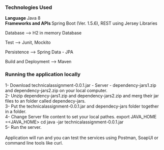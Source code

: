 ### Technologies Used

<b> Language </b> Java 8 <br/>
<b> Frameworks and APIs </b> Spring Boot (Ver. 1.5.6), REST using Jersey Libraries

Database --> H2 in memory Database

Test --> Junit, Mockito

Persistence	-->	Spring Data - JPA

Build and Deployment -->	Maven


### Running the application locally

1- Download technicalassignment-0.0.1.jar - Server - dependency-jars1.zip and dependency-jars2.zip on your local computer. </br>
2- Unzip dependency-jars1.zip and dependency-jars2.zip and merg their jar files to an folder called dependecy-jars.</br>
3- Put the technicalassignment-0.0.1.jar and dependecy-jars folder together in a folder.</br>
4- Change Server file content to set your local pathes.
export JAVA_HOME =<JAVA_HOME>
cd <The jar file path>
java -jar technicalassignment-0.0.1.jar</br>
5- Run the server.</br>
</br>
Application will run and you can test the services using Postman, SoapUI or command line tools like curl.

